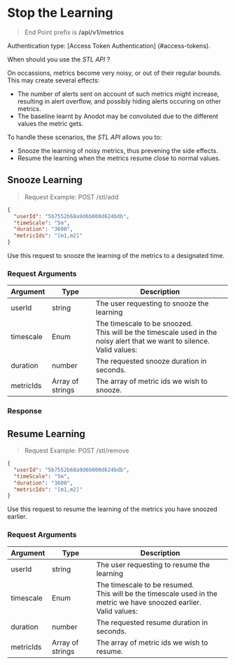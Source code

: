 # Stop the Learning

> End Point prefix is **/api/v1/metrics**

Authentication type: [Access Token Authentication] (#access-tokens).

When should you use the *STL API* ?

On occassions, metrics become very noisy, or out of their regular bounds. This may create several effects:

* The number of alerts sent on account of such metrics might increase, resulting in alert overflow, and possibly hiding alerts occuring on other metrics.
* The baseline learnt by Anodot may be convoluted due to the different values the metric gets.

To handle these scenarios, the *STL API* allows you to:

* Snooze the learning of noisy metrics, thus prevening the side effects.
* Resume the learning when the metrics resume close to normal values.

## Snooze Learning

> Request Example: POST /stl/add

```json
{
  "userId": "5b7552b68a9d6b000d624bdb",
  "timeScale": "5m",
  "duration": "3600",
  "metricIds": "[m1,m2]"
}
```

Use this request to snooze the learning of the metrics to a designated time.

### Request Arguments

Argument | Type | Description
---------|------|------------
userId | string | The user requesting to snooze the learning
timescale | Enum | The timescale to be snoozed.</br>This will be the timescale used in the noisy alert that we want to silence.</br>Valid values:
duration | number | The requested snooze duration in seconds.
metricIds | Array of strings | The array of metric ids we wish to snooze. 

### Response

## Resume Learning

> Request Example: POST /stl/remove

```json
{
  "userId": "5b7552b68a9d6b000d624bdb",
  "timeScale": "5m",
  "duration": "3600",
  "metricIds": "[m1,m2]"
}
```

Use this request to resume the learning of the metrics you have snoozed earlier.

### Request Arguments

Argument | Type | Description
---------|------|------------
userId | string | The user requesting to resume the learning
timescale | Enum | The timescale to be resumed.</br>This will be the timescale used in the metric we have snoozed earlier.</br>Valid values:
duration | number | The requested resume duration in seconds.
metricIds | Array of strings | The array of metric ids we wish to resume. 